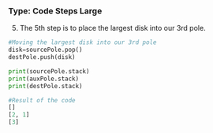 ### Type: Code Steps Large ###

5. The 5th step is to place the largest disk into our 3rd pole.

```python
#Moving the largest disk into our 3rd pole
disk=sourcePole.pop()
destPole.push(disk)

print(sourcePole.stack)
print(auxPole.stack)
print(destPole.stack)

#Result of the code
[]
[2, 1]
[3]
```
